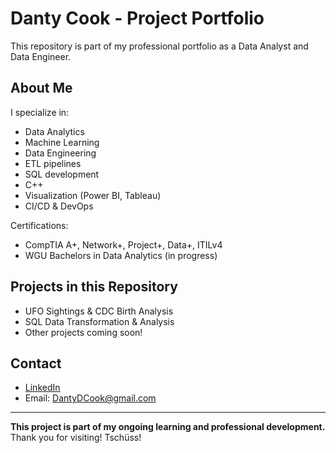 # Danty Cook - Project Portfolio

This repository is part of my professional portfolio as a Data Analyst and Data Engineer.

## About Me

I specialize in:

- Data Analytics
- Machine Learning
- Data Engineering
- ETL pipelines
- SQL development
- C++
- Visualization (Power BI, Tableau)
- CI/CD & DevOps

Certifications:

- CompTIA A+, Network+, Project+, Data+, ITILv4
- WGU Bachelors in Data Analytics (in progress)

## Projects in this Repository

- UFO Sightings & CDC Birth Analysis
- SQL Data Transformation & Analysis
- Other projects coming soon!

## Contact

- [LinkedIn](https://www.linkedin.com/in/danty-cook-367ba31b)
- Email: DantyDCook@gmail.com

---

**This project is part of my ongoing learning and professional development.**  
Thank you for visiting!
Tschüss!
